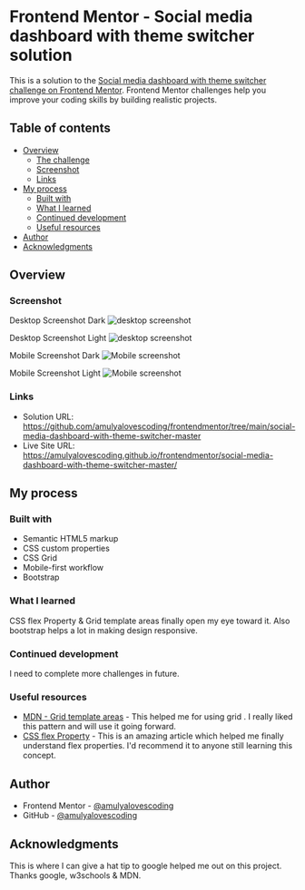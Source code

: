 # Frontend Mentor - Social media dashboard with theme switcher solution

This is a solution to the [Social media dashboard with theme switcher challenge on Frontend Mentor](https://www.frontendmentor.io/challenges/social-media-dashboard-with-theme-switcher-6oY8ozp_H). Frontend Mentor challenges help you improve your coding skills by building realistic projects.

## Table of contents

- [Overview](#overview)
  - [The challenge](#the-challenge)
  - [Screenshot](#screenshot)
  - [Links](#links)
- [My process](#my-process)
  - [Built with](#built-with)
  - [What I learned](#what-i-learned)
  - [Continued development](#continued-development)
  - [Useful resources](#useful-resources)
- [Author](#author)
- [Acknowledgments](#acknowledgments)

## Overview

### Screenshot

Desktop Screenshot Dark
![desktop screenshot](https://raw.githubusercontent.com/amulyalovescoding/frontendmentor/main/social-media-dashboard-with-theme-switcher-master/screenshots/dark-theme-desktop.jpeg)

Desktop Screenshot Light
![desktop screenshot](https://raw.githubusercontent.com/amulyalovescoding/frontendmentor/main/social-media-dashboard-with-theme-switcher-master/screenshots/light-theme-desktop.jpeg)


Mobile Screenshot Dark
![Mobile screenshot](https://raw.githubusercontent.com/amulyalovescoding/frontendmentor/main/social-media-dashboard-with-theme-switcher-master/screenshots/dark-theme-mobile.jpeg)

Mobile Screenshot Light
![Mobile screenshot](https://raw.githubusercontent.com/amulyalovescoding/frontendmentor/main/social-media-dashboard-with-theme-switcher-master/screenshots/light-theme-mobile.jpeg)

### Links

- Solution URL: https://github.com/amulyalovescoding/frontendmentor/tree/main/social-media-dashboard-with-theme-switcher-master
- Live Site URL: https://amulyalovescoding.github.io/frontendmentor/social-media-dashboard-with-theme-switcher-master/

## My process

### Built with

- Semantic HTML5 markup
- CSS custom properties
- CSS Grid
- Mobile-first workflow
- Bootstrap


### What I learned

CSS flex Property & Grid template areas finally open my eye toward it.
Also bootstrap helps a lot in making design responsive.


### Continued development

I need to complete more challenges in future.

### Useful resources

- [MDN - Grid template areas](https://developer.mozilla.org/en-US/docs/Web/CSS/CSS_Grid_Layout/Grid_Template_Areas) - This helped me for using grid . I really liked this pattern and will use it going forward.
- [CSS flex Property](https://www.w3schools.com/cssref/css3_pr_flex.asp) - This is an amazing article which helped me finally understand flex properties. I'd recommend it to anyone still learning this concept.

## Author

- Frontend Mentor - [@amulyalovescoding](https://www.frontendmentor.io/profile/amulyalovescoding)
- GitHub - [@amulyalovescoding](https://github.com/amulyalovescoding)

## Acknowledgments

This is where I can give a hat tip to google helped me out on this project.
Thanks google, w3schools & MDN.
